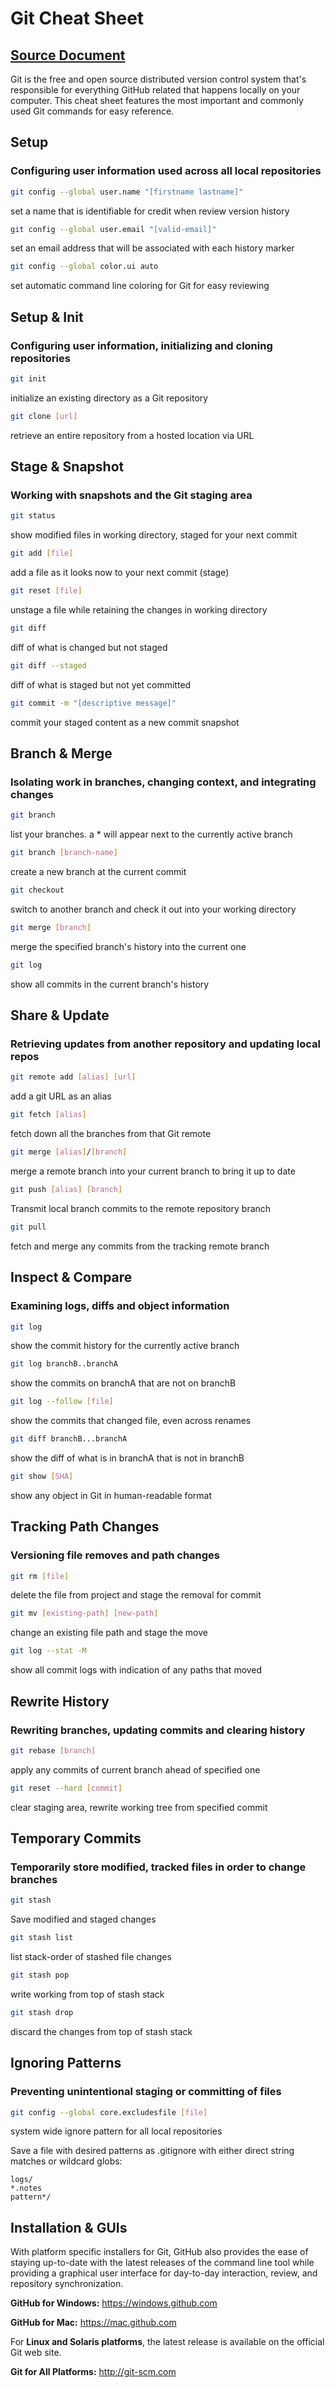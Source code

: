 # Git Cheat Sheet

## <a href="https://education.github.com/git-cheat-sheet-education.pdf" target="_blank">Source Document</a>

Git is the free and open source distributed version control system that's responsible for everything GitHub related that happens locally on your computer. This cheat sheet features the most important and commonly used Git commands for easy reference.

## Setup

### Configuring user information used across all local repositories

```bash
git config --global user.name "[firstname lastname]"
```
set a name that is identifiable for credit when review version history

```bash
git config --global user.email "[valid-email]"
```
set an email address that will be associated with each history marker

```bash
git config --global color.ui auto
```
set automatic command line coloring for Git for easy reviewing

## Setup & Init

### Configuring user information, initializing and cloning repositories

```bash
git init
```
initialize an existing directory as a Git repository

```bash
git clone [url]
```
retrieve an entire repository from a hosted location via URL

## Stage & Snapshot

### Working with snapshots and the Git staging area

```bash
git status
```
show modified files in working directory, staged for your next commit

```bash
git add [file]
```
add a file as it looks now to your next commit (stage)

```bash
git reset [file]
```
unstage a file while retaining the changes in working directory

```bash
git diff
```
diff of what is changed but not staged

```bash
git diff --staged
```
diff of what is staged but not yet committed

```bash
git commit -m "[descriptive message]"
```
commit your staged content as a new commit snapshot

## Branch & Merge

### Isolating work in branches, changing context, and integrating changes

```bash
git branch
```
list your branches. a * will appear next to the currently active branch

```bash
git branch [branch-name]
```
create a new branch at the current commit

```bash
git checkout
```
switch to another branch and check it out into your working directory

```bash
git merge [branch]
```
merge the specified branch's history into the current one

```bash
git log
```
show all commits in the current branch's history

## Share & Update

### Retrieving updates from another repository and updating local repos

```bash
git remote add [alias] [url]
```
add a git URL as an alias

```bash
git fetch [alias]
```
fetch down all the branches from that Git remote

```bash
git merge [alias]/[branch]
```
merge a remote branch into your current branch to bring it up to date

```bash
git push [alias] [branch]
```
Transmit local branch commits to the remote repository branch

```bash
git pull
```
fetch and merge any commits from the tracking remote branch

## Inspect & Compare

### Examining logs, diffs and object information

```bash
git log
```
show the commit history for the currently active branch

```bash
git log branchB..branchA
```
show the commits on branchA that are not on branchB

```bash
git log --follow [file]
```
show the commits that changed file, even across renames

```bash
git diff branchB...branchA
```
show the diff of what is in branchA that is not in branchB

```bash
git show [SHA]
```
show any object in Git in human-readable format

## Tracking Path Changes

### Versioning file removes and path changes

```bash
git rm [file]
```
delete the file from project and stage the removal for commit

```bash
git mv [existing-path] [new-path]
```
change an existing file path and stage the move

```bash
git log --stat -M
```
show all commit logs with indication of any paths that moved

## Rewrite History

### Rewriting branches, updating commits and clearing history

```bash
git rebase [branch]
```
apply any commits of current branch ahead of specified one

```bash
git reset --hard [commit]
```
clear staging area, rewrite working tree from specified commit

## Temporary Commits

### Temporarily store modified, tracked files in order to change branches

```bash
git stash
```
Save modified and staged changes

```bash
git stash list
```
list stack-order of stashed file changes

```bash
git stash pop
```
write working from top of stash stack

```bash
git stash drop
```
discard the changes from top of stash stack

## Ignoring Patterns

### Preventing unintentional staging or committing of files

```bash
git config --global core.excludesfile [file]
```
system wide ignore pattern for all local repositories

Save a file with desired patterns as .gitignore with either direct string matches or wildcard globs:

```
logs/
*.notes
pattern*/
```

## Installation & GUIs

With platform specific installers for Git, GitHub also provides the ease of staying up-to-date with the latest releases of the command line tool while providing a graphical user interface for day-to-day interaction, review, and repository synchronization.

**GitHub for Windows:** <a href="https://windows.github.com" target="_blank">https://windows.github.com</a>

**GitHub for Mac:** <a href="https://mac.github.com" target="_blank">https://mac.github.com</a>

For **Linux and Solaris platforms**, the latest release is available on the official Git web site.

**Git for All Platforms:** <a href="http://git-scm.com" target="_blank">http://git-scm.com</a>